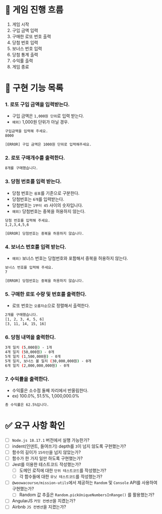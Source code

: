 # 📝 게임 진행 흐름

1. 게임 시작
2. 구입 금액 입력
3. 구매한 로또 번호 출력
4. 당첨 번호 입력
5. 보너스 번호 입력
6. 당첨 통계 출력
7. 수익률 출력
8. 게임 종료

# 📌 구현 기능 목록

### 1. 로또 구입 금액을 입력받는다.

- 구입 금액은 `1,000원 단위`로 입력 받는다.
- `예외)` 1,000원 단위가 아닐 경우.

```bash
구입금액을 입력해 주세요.
8000

[ERROR] 구입 금액은 1000원 단위로 입력해주세요.
```

### 2. 로또 구매개수를 출력한다.
```bash
8개를 구매했습니다.
```

### 3. 당첨 번호를 입력 받는다.

- 당첨 번호는 `쉼표`를 기준으로 구분한다.
- 당첨번호는 `6개`를 입력받는다.
- 당첨번호는 `1부터 45` 사이의 숫자입니다.
- `예외)` 당첨번호는 중복을 허용하지 않는다.

```bash
당첨 번호를 입력해 주세요.
1,2,3,4,5,6

[ERROR] 당첨번호는 중복을 허용하지 않습니다.
```

### 4. 보너스 번호를 입력 받는다.

- `예외)` 보너스 번호는 당첨번호와 포함해서 중복을 허용하지 않는다.

```bash
보너스 번호를 입력해 주세요.
7

[ERROR] 당첨번호는 중복을 허용하지 않습니다.
```

### 5. 구매한 로또 수량 및 번호를 출력한다.

- 로또 번호는 `오름차순`으로 정렬해서 출력한다.

```bash
2개를 구매했습니다.
[1, 2, 3, 4, 5, 6]
[3, 11, 14, 15, 16]
```

### 6. 당첨 내역을 출력한다.

```bash
3개 일치 (5,000원) - 1개
4개 일치 (50,000원) - 0개
5개 일치 (1,500,000원) - 0개
5개 일치, 보너스 볼 일치 (30,000,000원) - 0개
6개 일치 (2,000,000,000원) - 0개
```

### 7. 수익률을 출력한다.

- 수익률은 소수점 둘째 자리에서 반올림한다.
- ex) 100.0%, 51.5%, 1,000,000.0%

```bash
총 수익률은 62.5%입니다.
```

# ✅ 요구 사항 확인

- [ ]  `Node.js 18.17.1` 버전에서 실행 가능한가?
- [ ]  indent(인덴트, 들여쓰기) depth를 `3`이 넘지 않도록 구현했는가?
- [ ]  함수의 길이가 `15라인`을 넘지 않았는가?
- [ ]  함수가 한 가지 일만 하도록 구현했는가?
- [ ]  Jest를 이용한 테스트코드 작성했는가?
    - [ ]  도메인 로직에 대한 `단위 테스트코드`를 작성했는가?
    - [ ]  각 함수들에 대한 `유닛 테스트코드`를 작성했는가?
- [ ]  `@woowacourse/mission-utils`에서 제공하는 `Random` 및 `Console` API를 사용하여 구현했는가?
    - [ ]  Random 값 추출은 `Random.pickUniqueNumbersInRange()` 를 활용했는가?
- [ ]  AngularJS `커밋 컨벤션`을 지켰는가?
- [ ]  Airbnb `JS 컨벤션`을 지켰는가?